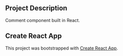 ## Project Description

Comment component built in React.

## Create React App

This project was bootstrapped with [Create React App](https://github.com/facebook/create-react-app).
